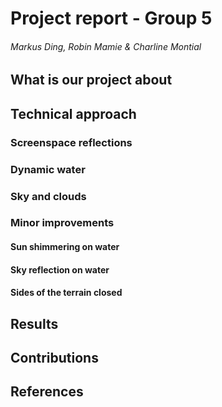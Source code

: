 # Project report - Group 5

###### Markus Ding, Robin Mamie & Charline Montial

## What is our project about

## Technical approach

### Screenspace reflections

### Dynamic water

### Sky and clouds

### Minor improvements

#### Sun shimmering on water

#### Sky reflection on water

#### Sides of the terrain closed

## Results

## Contributions

## References
